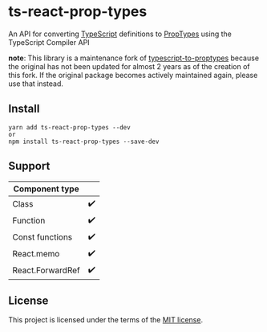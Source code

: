 # ts-react-prop-types

An API for converting [TypeScript](https://www.npmjs.com/package/typescript) definitions to [PropTypes](https://www.npmjs.com/package/prop-types) using the TypeScript Compiler API

**note**: This library is a maintenance fork of [typescript-to-proptypes](https://github.com/merceyz/typescript-to-proptypes) because the original has not been updated for almost 2 years as of the creation of this fork. If the original package becomes actively maintained again, please use that instead.

## Install

```
yarn add ts-react-prop-types --dev
or
npm install ts-react-prop-types --save-dev
```

## Support

| Component type   |                    |
| ---------------- | ------------------ |
| Class            | :heavy_check_mark: |
| Function         | :heavy_check_mark: |
| Const functions  | :heavy_check_mark: |
| React.memo       | :heavy_check_mark: |
| React.ForwardRef | :heavy_check_mark: |

## License

This project is licensed under the terms of the [MIT license](/LICENSE).
